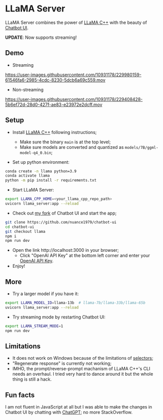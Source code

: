 # LLaMA Server

LLaMA Server combines the power of [LLaMA C++](https://github.com/ggerganov/llama.cpp) with the beauty of [Chatbot UI](https://github.com/mckaywrigley/chatbot-ui).

**UPDATE**: Now supports streaming!

## Demo
- Streaming

https://user-images.githubusercontent.com/10931178/229980159-61546fa6-2985-4cdc-8230-5dcb6a69c559.mov

- Non-streaming

https://user-images.githubusercontent.com/10931178/229408428-5b6ef72d-28d0-427f-ae83-e23972e2dcff.mov


## Setup

- Install [LLaMA C++](https://github.com/ggerganov/llama.cpp) following instructions;
  - Make sure the binary `main` is at the top level;
  - Make sure models are converted and quantized as `models/7B/ggml-model-q4_0.bin`;

- Set up python environment:
```bash
conda create -n llama python=3.9
conda activate llama
python -m pip install -r requirements.txt
```

- Start LLaMA Server:
```bash
export LLAMA_CPP_HOME=<your_llama_cpp_repo_path>
uvicorn llama_server:app --reload
```

- Check out [my fork](https://github.com/nuance1979/chatbot-ui) of Chatbot UI and start the app;
```bash
git clone https://github.com/nuance1979/chatbot-ui
cd chatbot-ui
git checkout llama
npm i
npm run dev
```
- Open the link http://localhost:3000 in your browser;
  - Click "OpenAI API Key" at the bottom left corner and enter your [OpenAI API Key](https://platform.openai.com/account/api-keys).
- Enjoy!

## More

- Try a larger model if you have it:
```bash
export LLAMA_MODEL_ID=llama-13b  # llama-7b/llama-33b/llama-65b
uvicorn llama_server:app --reload
```

- Try streaming mode by restarting Chatbot UI:
```bash
export LLAMA_STREAM_MODE=1
npm run dev
```

## Limitations

- It does not work on Windows because of the limitations of [selectors](https://docs.python.org/3/library/selectors.html);
- "Regenerate response" is currently not working;
- IMHO, the prompt/reverse-prompt machanism of LLaMA C++'s CLI needs an overhaul. I tried very hard to dance around it but the whole thing is still a hack.

## Fun facts

I am not fluent in JavaScript at all but I was able to make the changes in Chatbot UI by chatting with [ChatGPT](https://chat.openai.com); no more StackOverflow.
